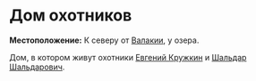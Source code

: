 # Дом охотников

**Местоположение:** К северу от [Валакии](vallaki.md), у озера.

Дом, в котором живут охотники [Евгений Кружкин](../characters/npc/evgeny-kruzhkin.md) и [Шальдар Шальдарович](../characters/npc/shaldar-shaldarovich.md).
